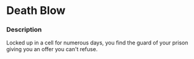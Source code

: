 # Death Blow #

### Description
Locked up in a cell for numerous days, you find the guard of your prison giving you an offer you can't refuse.


